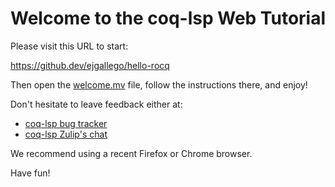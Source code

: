 # Welcome to the coq-lsp Web Tutorial

Please visit this URL to start:

https://github.dev/ejgallego/hello-rocq

Then open the [welcome.mv](./welcome.mv) file, follow the instructions
there, and enjoy!

Don't hesitate to leave feedback either at:

- [coq-lsp bug tracker](https://github.com/ejgallego/coq-lsp/issues)
- [coq-lsp Zulip's chat](https://coq.zulipchat.com/#narrow/stream/329642-coq-lsp/)

We recommend using a recent Firefox or Chrome browser.

Have fun!
